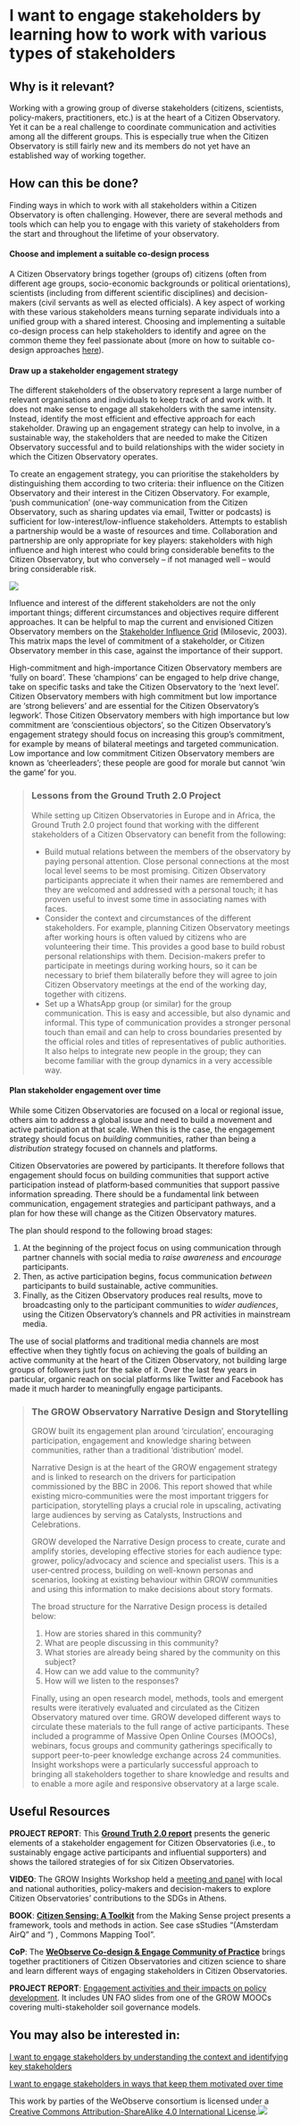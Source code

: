# I want to engage stakeholders by learning how to work with various types of stakeholders

## Why is it relevant?

Working with a growing group of diverse stakeholders (citizens, scientists, policy-makers, practitioners, etc.) is at the heart of a Citizen Observatory. Yet it can be a real challenge to coordinate communication and activities among all the different groups. This is especially true when the Citizen Observatory is still fairly new and its members do not yet have an established way of working together.

## How can this be done?

Finding ways in which to work with all stakeholders within a Citizen Observatory is often challenging. However, there are several methods and tools which can help you to engage with this variety of stakeholders from the start and throughout the lifetime of your observatory.

#### **Choose and implement a suitable co-design process**

A Citizen Observatory brings together (groups of) citizens (often from different age groups, socio-economic backgrounds or political orientations), scientists (including from different scientific disciplines) and decision-makers (civil servants as well as elected officials). A key aspect of working with these various stakeholders means turning separate individuals into a unified group with a shared interest. Choosing and implementing a suitable co-design process can help stakeholders to identify and agree on the common theme they feel passionate about (more on how to suitable co-design approaches [here](https://app.gitbook.com/o/-LbbpkbPn14_lT165GF4/s/xhdGyRLggMekKhjUZVP1/~/changes/7/creating-and-running-a-citizen-observatory/i-want-to-set-up-a-citizen-observatory-through-a-suitable-co-design-process)).

#### **Draw up a stakeholder engagement strategy**

The different stakeholders of the observatory represent a large number of relevant organisations and individuals to keep track of and work with. It does not make sense to engage all stakeholders with the same intensity. Instead, identify the most efficient and effective approach for each stakeholder. Drawing up an engagement strategy can help to involve, in a sustainable way, the stakeholders that are needed to make the Citizen Observatory successful and to build relationships with the wider society in which the Citizen Observatory operates.

To create an engagement strategy, you can prioritise the stakeholders by distinguishing them according to two criteria: their influence on the Citizen Observatory and their interest in the Citizen Observatory. For example, ‘push communication’ (one-way communication from the Citizen Observatory, such as sharing updates via email, Twitter or podcasts) is sufficient for low-interest/low-influence stakeholders. Attempts to establish a partnership would be a waste of resources and time. Collaboration and partnership are only appropriate for key players: stakeholders with high influence and high interest who could bring considerable benefits to the Citizen Observatory, but who conversely – if not managed well – would bring considerable risk.

![](https://www.weobserve.eu/wp-content/uploads/2021/03/stakeholder-influence-grid.png)

Influence and interest of the different stakeholders are not the only important things; different circumstances and objectives require different approaches. It can be helpful to map the current and envisioned Citizen Observatory members on the [Stakeholder Influence Grid](https://www.academia.edu/34359784/Project_Management_ToolBox_2nd_Edition_2016_by_Russ_Martinelli_Dragan_Milosevic) (Milosevic, 2003). This matrix maps the level of commitment of a stakeholder, or Citizen Observatory member in this case, against the importance of their support.

High-commitment and high-importance Citizen Observatory members are ‘fully on board’. These ‘champions’ can be engaged to help drive change, take on specific tasks and take the Citizen Observatory to the ‘next level’. Citizen Observatory members with high commitment but low importance are ‘strong believers’ and are essential for the Citizen Observatory’s legwork’. Those Citizen Observatory members with high importance but low commitment are ‘conscientious objectors’, so the Citizen Observatory’s engagement strategy should focus on increasing this group’s commitment, for example by means of bilateral meetings and targeted communication. Low importance and low commitment Citizen Observatory members are known as ‘cheerleaders’; these people are good for morale but cannot ‘win the game’ for you.

> ### Lessons from the Ground Truth 2.0 Project
>
> While setting up Citizen Observatories in Europe and in Africa, the Ground Truth 2.0 project found that working with the different stakeholders of a Citizen Observatory can benefit from the following:
>
> * Build mutual relations between the members of the observatory by paying personal attention. Close personal connections at the most local level seems to be most promising. Citizen Observatory participants appreciate it when their names are remembered and they are welcomed and addressed with a personal touch; it has proven useful to invest some time in associating names with faces.
> * Consider the context and circumstances of the different stakeholders. For example, planning Citizen Observatory meetings after working hours is often valued by citizens who are volunteering their time. This provides a good base to build robust personal relationships with them. Decision-makers prefer to participate in meetings during working hours, so it can be necessary to brief them bilaterally before they will agree to join Citizen Observatory meetings at the end of the working day, together with citizens.
> * Set up a WhatsApp group (or similar) for the group communication. This is easy and accessible, but also dynamic and informal. This type of communication provides a stronger personal touch than email and can help to cross boundaries presented by the official roles and titles of representatives of public authorities. It also helps to integrate new people in the group; they can become familiar with the group dynamics in a very accessible way.

#### **Plan stakeholder engagement over time**

While some Citizen Observatories are focused on a local or regional issue, others aim to address a global issue and need to build a movement and active participation at that scale. When this is the case, the engagement strategy should focus on _building_ communities, rather than being a _distribution_ strategy focused on channels and platforms.

Citizen Observatories are powered by participants. It therefore follows that engagement should focus on building communities that support active participation instead of platform‐based communities that support passive information spreading. There should be a fundamental link between communication, engagement strategies and participant pathways, and a plan for how these will change as the Citizen Observatory matures.

The plan should respond to the following broad stages:

1. At the beginning of the project focus on using communication through partner channels with social media to _raise awareness_ and _encourage_ participants.
2. Then, as active participation begins, focus communication _between_ participants to build sustainable, active communities.
3. Finally, as the Citizen Observatory produces real results, move to broadcasting only to the participant communities to _wider audiences_, using the Citizen Observatory’s channels and PR activities in mainstream media.

The use of social platforms and traditional media channels are most effective when they tightly focus on achieving the goals of building an active community at the heart of the Citizen Observatory, not building large groups of followers just for the sake of it. Over the last few years in particular, organic reach on social platforms like Twitter and Facebook has made it much harder to meaningfully engage participants.

> ### The GROW Observatory Narrative Design and Storytelling
>
> GROW built its engagement plan around ‘circulation’, encouraging participation, engagement and knowledge sharing between communities, rather than a traditional ‘distribution’ model.
>
> Narrative Design is at the heart of the GROW engagement strategy and is linked to research on the drivers for participation commissioned by the BBC in 2006. This report showed that while existing micro‐communities were the most important triggers for participation, storytelling plays a crucial role in upscaling, activating large audiences by serving as Catalysts, Instructions and Celebrations.
>
> GROW developed the Narrative Design process to create, curate and amplify stories, developing effective stories for each audience type: grower, policy/advocacy and science and specialist users. This is a user‐centred process, building on well-known personas and scenarios, looking at existing behaviour within GROW communities and using this information to make decisions about story formats.
>
> The broad structure for the Narrative Design process is detailed below:
>
> 1. How are stories shared in this community?
> 2. What are people discussing in this community?
> 3. What stories are already being shared by the community on this subject?
> 4. How can we add value to the community?
> 5. How will we listen to the responses?
>
> Finally, using an open research model, methods, tools and emergent results were iteratively evaluated and circulated as the Citizen Observatory matured over time. GROW developed different ways to circulate these materials to the full range of active participants. These included a programme of Massive Open Online Courses (MOOCs), webinars, focus groups and community gatherings specifically to support peer-to-peer knowledge exchange across 24 communities. Insight workshops were a particularly successful approach to bringing all stakeholders together to share knowledge and results and to enable a more agile and responsive observatory at a large scale.

## Useful Resources

**PROJECT REPORT**: This [**Ground Truth 2.0 report**](https://gt20.eu/knowledge-base/deliverable-d1-4-updated-stakeholder-engagement-strategy/) presents the generic elements of a stakeholder engagement for Citizen Observatories (i.e., to sustainably engage active participants and  influential supporters) and shows the tailored strategies of for six Citizen Observatories.

**VIDEO**: The GROW Insights Workshop held a [meeting and panel](https://www.youtube.com/watch?v=bYd0vLqx9kA) with local and national authorities, policy-makers and decision-makers to explore Citizen Observatories’ contributions to the SDGs in Athens.

**BOOK**: [**Citizen Sensing: A Toolkit**](https://discovery.dundee.ac.uk/en/publications/citizen-sensing-a-toolkit) from the Making Sense project presents a framework, tools and methods in action. See case sStudies “(Amsterdam AirQ” and “) , Commons Mapping Tool”.

**CoP**: The [**WeObserve Co-design & Engage Community of Practice**](https://www.weobserve.eu/weobserve-cop1-co-creating-citizen-observatories-and-engaging-citizens/) brings together practitioners of Citizen Observatories and citizen science to share and learn different ways of engaging stakeholders in Citizen Observatories.

**PROJECT REPORT**: [Engagement activities and their impacts on policy development](https://discovery.dundee.ac.uk/en/publications/engagement-activities-and-their-impacts-on-policy-development). It includes UN FAO slides from one of the GROW MOOCs covering multi-stakeholder soil governance models.

## You may also be interested in:

[I want to engage stakeholders by understanding the context and identifying key stakeholders](https://app.gitbook.com/o/-LbbpkbPn14_lT165GF4/s/xhdGyRLggMekKhjUZVP1/~/changes/7/creating-and-running-a-citizen-observatory/i-want-to-engage-stakeholders-by-understanding-the-context-and-identifying-key-stakeholders)

[I want to engage stakeholders in ways that keep them motivated over time](https://app.gitbook.com/o/-LbbpkbPn14_lT165GF4/s/xhdGyRLggMekKhjUZVP1/~/changes/7/creating-and-running-a-citizen-observatory/i-want-to-engage-stakeholders-in-ways-that-keep-them-motivated-over-time)



This work by parties of the WeObserve consortium is licensed under a [Creative Commons Attribution-ShareAlike 4.0 International License](https://creativecommons.org/licenses/by-sa/2.0/).![](https://www.weobserve.eu/wp-content/uploads/2021/03/CC.png)
